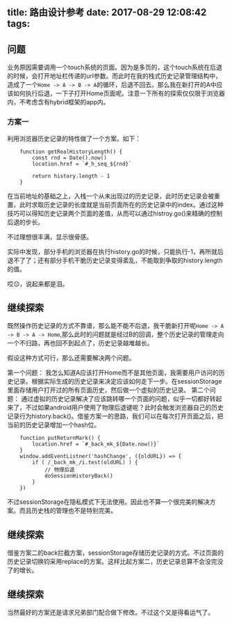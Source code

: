 title: 路由设计参考
date: 2017-08-29 12:08:42
tags:
---

## 问题

业务原因需要调用一个touch系统的页面。因为是多页的，这个touch系统在后退的时候，会打开地址栏传递的url参数。而此时在我的栈式历史记录管理结构中，造成了一个`Home -> A -> B -> A`的循环，后退不回去。那么我在新打开的A中应该如何执行后退，一下子打开Home页面呢。注意一下所有的探索仅仅限于浏览器内，不考虑含有hybrid框架的app内。

### 方案一

利用浏览器历史记录的特性做了一个方案。如下：

```
	function getRealHistoryLength() {
		const rnd = Date().now()
		location.href = `#_h_seq_${rnd}`

		return history.length - 1
	}
```

在当前地址的基础之上，入栈一个从未出现过的历史记录，此时历史记录会被重置，此时求取历史记录的长度就是当前页面所在的历史记录中的index。通过这种技巧可以得知历史记录两个页面的差值，从而可以通过histroy.go()来精确的控制后退的步长。

不过理想很丰满，显示很骨感。

实际中发现，部分手机的浏览器在执行history.go的时候，只能执行-1，再所就后退不了了；还有部分手机干脆历史记录变得紊乱，不能取到争取的history.length的值。

哎😔，说起来都是泪。


## 继续探索

既然操作历史记录的方式不靠谱，那么能不能不后退，我干脆新打开呢`Home -> A -> B -> A -> Home`,那么此时的问题就是经过B的回调，整个历史记录的管理走向一个不归路，再也回不到起点了，历史记录越堆越长。

假设这种方式可行，那么还需要解决两个问题。

第一个问题： 我怎么知道A应该打开Home而不是其他页面，我需要用户访问的历史记录。根据实际生成的历史记录来决定应该如何走下一步。在sessionStorage里面存储用户打开过的所有页面历史，然后做一个虚拟的历史记录。
第二个问题： 通过虚拟的历史记录解决了应该跳转哪一个页面的问题，似乎一切都好转起来了，不过如果android用户使用了物理后退键呢？此时会触发浏览器自己的历史记录行为history.back()。借鉴方案一的思路，我们可以在每次打开页面之后，把当前的历史记录增加一个hash位。

```
	function putReturnMark() {
		location.href = `#_back_mk_${Date.now()}`
	}
	window.addEventListner('hashChange', ({oldURL}) => {
		if ( /_back_mk_/i.test(oldURL) ) {
			// 物理后退
			doSessionHistoryBack()
		}
	})
```

不过sessionStorage在隐私模式下无法使用。因此也不算一个很完美的解决方案。而且历史栈的管理也不是特别完美。

## 继续探索

借鉴方案二的back拦截方案，sessionStorage存储历史记录的方式。不过页面的历史记录切换钧采用replace的方案。这样比起方案二，历史记录总算不会没完没了的增长。

## 继续探索

当然最好的方案还是请求兄弟部门配合做下修改。不过这个又是得看运气了。



























